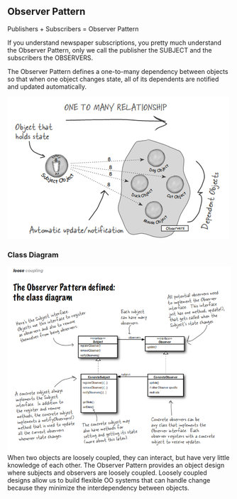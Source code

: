 ## Observer Pattern

Publishers + Subscribers = Observer Pattern

If you understand newspaper subscriptions, you pretty much understand the Observer Pattern, only we call the publisher
the SUBJECT and the subscribers the OBSERVERS.

The Observer Pattern defines a one-to-many dependency between objects so that when one object changes state, all of its
dependents are notified and updated automatically.

![img.png](resource/observer_pattern.png)

### Class Diagram

![img_1.png](resource/code_class_diagram.png)
When two objects are loosely coupled, they can interact, but have very little knowledge of each other. The Observer
Pattern provides an object design where subjects and observers are loosely coupled. Loosely coupled designs allow us to
build flexible OO systems that can handle change because they minimize the interdependency between objects.
